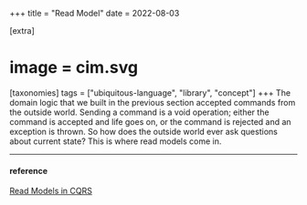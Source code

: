 +++
title = "Read Model"
date = 2022-08-03

[extra]
#  image = cim.svg
[taxonomies]
   tags = ["ubiquitous-language", "library", "concept"]
+++
The domain logic that we built in the previous section accepted commands from the outside world. Sending a command is a void operation; either the command is accepted and life goes on, or the command is rejected and an exception is thrown. So how does the outside world ever ask questions about current state? This is where read models come in.


---
#### reference

[Read Models in CQRS](https://www.cqrs.nu/tutorial/cs/03-read-models)